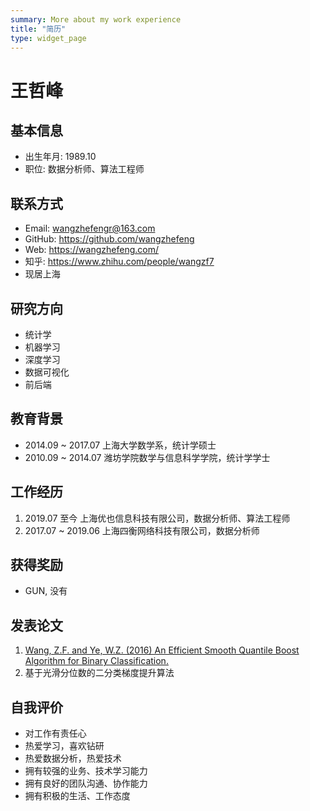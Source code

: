 ```yaml
---
summary: More about my work experience
title: "简历"
type: widget_page
---
```


# 王哲峰

## 基本信息

- 出生年月: 1989.10
- 职位: 数据分析师、算法工程师

## 联系方式

- Email: wangzhefengr@163.com
- GitHub: https://github.com/wangzhefeng
- Web: https://wangzhefeng.com/
- 知乎: https://www.zhihu.com/people/wangzf7
- 现居上海

## 研究方向

- 统计学
- 机器学习
- 深度学习
- 数据可视化
- 前后端

## 教育背景

- 2014.09 ~ 2017.07 上海大学数学系，统计学硕士
- 2010.09 ~ 2014.07 潍坊学院数学与信息科学学院，统计学学士

## 工作经历

1. 2019.07 至今 上海优也信息科技有限公司，数据分析师、算法工程师
2. 2017.07 ~ 2019.06 上海四衡网络科技有限公司，数据分析师


## 获得奖励

- GUN, 没有

## 发表论文

1. [Wang, Z.F. and Ye, W.Z. (2016) An Efficient Smooth Quantile Boost Algorithm for Binary Classification.](https://file.scirp.org/pdf/APM_2016082411292370.pdf)
2. 基于光滑分位数的二分类梯度提升算法


## 自我评价

- 对工作有责任心
- 热爱学习，喜欢钻研
- 热爱数据分析，热爱技术
- 拥有较强的业务、技术学习能力
- 拥有良好的团队沟通、协作能力
- 拥有积极的生活、工作态度
